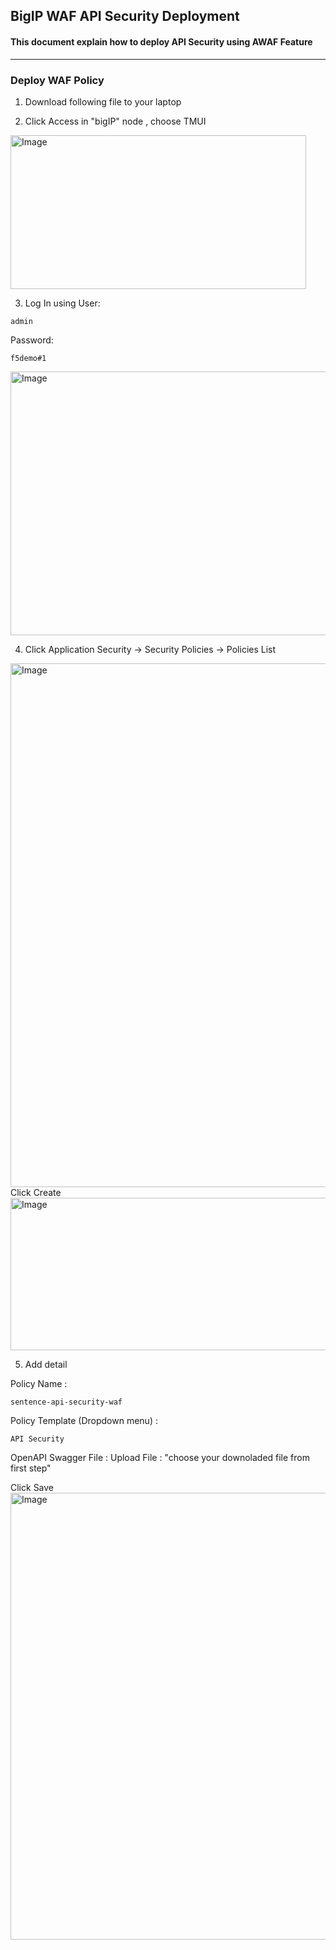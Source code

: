 ## BigIP WAF API Security Deployment

#### This document explain how to deploy API Security using AWAF Feature

---

### Deploy WAF Policy
1. Download following file to your laptop
   
2. Click Access in "bigIP" node , choose TMUI
<img width="473" height="246" alt="Image" src="https://github.com/user-attachments/assets/1586301c-2719-4db6-9e9c-8dc628531092" />

3. Log In using
User:
```
admin
```
Password:
```
f5demo#1
```
<img width="666" height="422" alt="Image" src="https://github.com/user-attachments/assets/23f43b2a-b5f4-48bd-8d33-1164b280f8d0" />

4. Click Application Security -> Security Policies -> Policies List
<img width="982" height="838" alt="Image" src="https://github.com/user-attachments/assets/64df681b-ff42-4b09-9815-eedd742b138c" />
Click Create
<img width="1467" height="244" alt="Image" src="https://github.com/user-attachments/assets/8dd05f02-508d-4e2f-b357-1890c5e475cc" />

5. Add detail

Policy Name :
```
sentence-api-security-waf
```
Policy Template (Dropdown menu) :
```
API Security
```
OpenAPI Swagger File :
Upload File : "choose your downoladed file from first step"

Click Save
<img width="1065" height="715" alt="Image" src="https://github.com/user-attachments/assets/ec080821-7d34-4f4f-a8d4-f7f3c7e8a5f0" />
